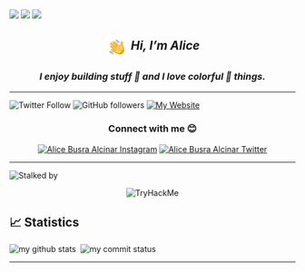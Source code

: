 <a href="https://busralcinar.github.io/" target="blank">
<img align="center" src="https://img.icons8.com/nolan/64/darth-vader.png"/></a>
<a href="https://busralcinar.github.io/" target="blank">
<img align="center" src="https://img.icons8.com/nolan/64/r2-d2.png"/></a>
<a href="https://busralcinar.github.io/" target="blank">
<img align="center" src="https://img.icons8.com/nolan/64/mando.png"/></a>
<h2 align="center"><i><img alt="hen with a car" src="./assets/hand.gif" width='40' align="center"/> Hi, I’m Alice </i></h2> 
<i><h3 align="center"> I enjoy building stuff 🦄 and I love colorful 🎨 things. <br> </h3> </i> 
<hr/> 

![Twitter Follow](https://img.shields.io/twitter/follow/busralcinar?label=Follow)
![GitHub followers](https://img.shields.io/github/followers/busralcinar?label=Follow&style=social)
[![My Website](https://img.shields.io/badge/My-Website-green?style=flat&logo=google-chrome)](https://busralcinar.github.io/)

<h3 align="center">Connect with me 😊</h3>
<p align="center">
<a href="https://www.instagram.com/jpkokeshi/" target="blank">
<img align="center" src="https://img.icons8.com/doodle/48/000000/instagram-new.png" width="28px" alt="Alice Busra Alcinar Instagram"/></a>
<a href="https://twitter.com/busralcinar" target="blank">
<img align="center" src="https://img.icons8.com/doodle/48/000000/twitter--v1.png" width="40px" alt="Alice Busra Alcinar Twitter"/></a>
</p>
<hr/> 

![Stalked by](https://komarev.com/ghpvc/?username=DarkStark9000&color=6c5eff)

<p align="center">
<img src="https://tryhackme-badges.s3.amazonaws.com/busralcinar.png" alt="TryHackMe">
</p>

## 📈 Statistics

<p align="left">
<img src="https://github-readme-stats.vercel.app/api?username=busralcinar&count_private=true&show_icons=true&theme=ayu-mirage" alt="my github stats" width="49%"/>&nbsp;
<img src="https://github-readme-streak-stats.herokuapp.com/?user=busralcinar&theme=ayu-mirage" alt="my commit status" width="49%" /> </p>


---
